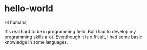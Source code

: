 hello-world
===========

Hi humans,

It's real hard to be in programming field. But i had to develop my programming skills a lot.
Eventhough it is difficult, i had some basic knowledge in some languages.
